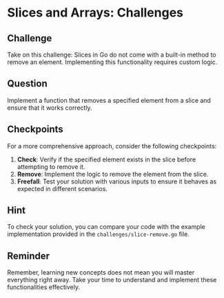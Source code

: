 # Slices and Arrays: Challenges

## Challenge

Take on this challenge: Slices in Go do not come with a built-in method to remove an element. Implementing this functionality requires custom logic.

## Question

Implement a function that removes a specified element from a slice and ensure that it works correctly.

## Checkpoints

For a more comprehensive approach, consider the following checkpoints:

1. **Check**: Verify if the specified element exists in the slice before attempting to remove it.
2. **Remove**: Implement the logic to remove the element from the slice.
3. **Freefall**: Test your solution with various inputs to ensure it behaves as expected in different scenarios.

## Hint

To check your solution, you can compare your code with the example implementation provided in the `challenges/slice-remove.go` file.

## Reminder

Remember, learning new concepts does not mean you will master everything right away. Take your time to understand and implement these functionalities effectively.
